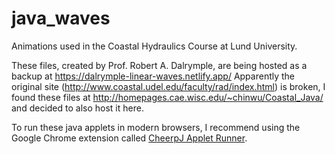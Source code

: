 # java_waves
Animations used in the Coastal Hydraulics Course at Lund University.

These files, created by Prof. Robert A. Dalrymple, are being hosted as a backup at https://dalrymple-linear-waves.netlify.app/
Apparently the original site (http://www.coastal.udel.edu/faculty/rad/index.html) is broken, I found these files at http://homepages.cae.wisc.edu/~chinwu/Coastal_Java/ and decided to also host it here.

To run these java applets in modern browsers, I recommend using the Google Chrome extension called [CheerpJ Applet Runner](https://chrome.google.com/webstore/detail/cheerpj-applet-runner/bbmolahhldcbngedljfadjlognfaaein).


